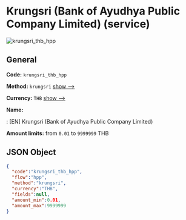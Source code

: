 
# Krungsri (Bank of Ayudhya Public Company Limited) (service) 
![krungsri_thb_hpp](https://static.openfintech.io/payment_methods/krungsri_thb_hpp/logo.svg?w=400&c=v0.59.26#w200)  

## General 
 
**Code:** `krungsri_thb_hpp` 
 
**Method:** `krungsri` 
 [show -->](/payment-methods/krungsri/) 
 
**Currency:** `THB` [show -->](/currencies/THB/) 
 
**Name:** 
 
:	[EN] Krungsri (Bank of Ayudhya Public Company Limited) 
 
**Amount limits:** from `0.01` to `9999999` THB 

## JSON Object 

```json
{
  "code":"krungsri_thb_hpp",
  "flow":"hpp",
  "method":"krungsri",
  "currency":"THB",
  "fields":null,
  "amount_min":0.01,
  "amount_max":9999999
}
```  
